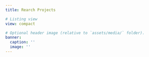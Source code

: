 ```yaml
---
title: Rearch Projects

# Listing view
view: compact

# Optional header image (relative to `assets/media/` folder).
banner:
  caption: ''
  image: ''
---
```

